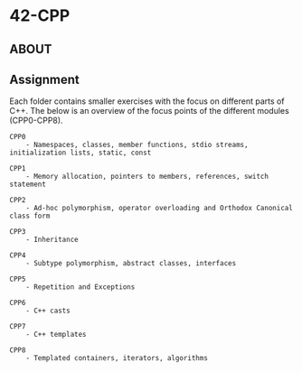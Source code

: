 # 42-CPP

## ABOUT


## Assignment

Each folder contains smaller exercises with the focus on different parts of C++. The below is an overview of the focus points of the different modules (CPP0-CPP8).

	CPP0
		- Namespaces, classes, member functions, stdio streams, initialization lists, static, const

	CPP1
		- Memory allocation, pointers to members, references, switch statement

	CPP2
		- Ad-hoc polymorphism, operator overloading and Orthodox Canonical class form
	
	CPP3
		- Inheritance
	
	CPP4
		- Subtype polymorphism, abstract classes, interfaces
	
	CPP5
		- Repetition and Exceptions
	
	CPP6
		- C++ casts
	
	CPP7
		- C++ templates
	
	CPP8
		- Templated containers, iterators, algorithms
